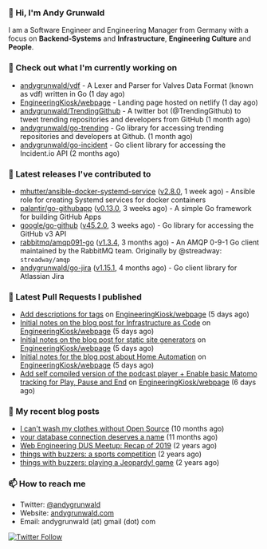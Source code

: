 ### 👋 Hi, I'm Andy Grunwald

I am a Software Engineer and Engineering Manager from Germany with a focus on **Backend-Systems** and **Infrastructure**, **Engineering Culture** and **People**.

### 👷 Check out what I'm currently working on


- [andygrunwald/vdf](https://github.com/andygrunwald/vdf) - A Lexer and Parser for Valves Data Format (known as vdf) written in Go (1 day ago)
- [EngineeringKiosk/webpage](https://github.com/EngineeringKiosk/webpage) - Landing page hosted on netlify (1 day ago)
- [andygrunwald/TrendingGithub](https://github.com/andygrunwald/TrendingGithub) - A twitter bot (@TrendingGithub) to tweet trending repositories and developers from GitHub (1 month ago)
- [andygrunwald/go-trending](https://github.com/andygrunwald/go-trending) - Go library for accessing trending repositories and developers at Github. (1 month ago)
- [andygrunwald/go-incident](https://github.com/andygrunwald/go-incident) - Go client library for accessing the Incident.io API (2 months ago)

### 🔭 Latest releases I've contributed to


- [mhutter/ansible-docker-systemd-service](https://github.com/mhutter/ansible-docker-systemd-service) ([v2.8.0](https://github.com/mhutter/ansible-docker-systemd-service/releases/tag/v2.8.0), 1 week ago) - Ansible role for creating Systemd services for docker containers
- [palantir/go-githubapp](https://github.com/palantir/go-githubapp) ([v0.13.0](https://github.com/palantir/go-githubapp/releases/tag/v0.13.0), 3 weeks ago) - A simple Go framework for building GitHub Apps
- [google/go-github](https://github.com/google/go-github) ([v45.2.0](https://github.com/google/go-github/releases/tag/v45.2.0), 3 weeks ago) - Go library for accessing the GitHub v3 API
- [rabbitmq/amqp091-go](https://github.com/rabbitmq/amqp091-go) ([v1.3.4](https://github.com/rabbitmq/amqp091-go/releases/tag/v1.3.4), 3 months ago) - An AMQP 0-9-1 Go client maintained by the RabbitMQ team. Originally by @streadway: `streadway/amqp`
- [andygrunwald/go-jira](https://github.com/andygrunwald/go-jira) ([v1.15.1](https://github.com/andygrunwald/go-jira/releases/tag/v1.15.1), 4 months ago) - Go client library for Atlassian Jira

### 🔨 Latest Pull Requests I published


- [Add descriptions for tags](https://github.com/EngineeringKiosk/webpage/pull/92) on [EngineeringKiosk/webpage](https://github.com/EngineeringKiosk/webpage) (5 days ago)
- [Initial notes on the blog post for Infrastructure as Code](https://github.com/EngineeringKiosk/webpage/pull/89) on [EngineeringKiosk/webpage](https://github.com/EngineeringKiosk/webpage) (5 days ago)
- [Initial notes on the blog post for static site generators](https://github.com/EngineeringKiosk/webpage/pull/88) on [EngineeringKiosk/webpage](https://github.com/EngineeringKiosk/webpage) (5 days ago)
- [Initial notes for the blog post about Home Automation](https://github.com/EngineeringKiosk/webpage/pull/87) on [EngineeringKiosk/webpage](https://github.com/EngineeringKiosk/webpage) (5 days ago)
- [Add self compiled version of the podcast player &#43; Enable basic Matomo tracking for Play, Pause and End](https://github.com/EngineeringKiosk/webpage/pull/81) on [EngineeringKiosk/webpage](https://github.com/EngineeringKiosk/webpage) (6 days ago)

### 📝 My recent blog posts


- [I can&#39;t wash my clothes without Open Source](https://andygrunwald.com/blog/i-cant-wash-my-clothes-without-open-source/) (10 months ago)
- [your database connection deserves a name](https://andygrunwald.com/blog/your-database-connection-deserves-a-name/) (11 months ago)
- [Web Engineering DUS Meetup: Recap of 2019](https://andygrunwald.com/blog/web-engineering-dus-recap-of-2019/) (2 years ago)
- [things with buzzers: a sports competition](https://andygrunwald.com/blog/things-with-buzzers-a-sports-competition/) (2 years ago)
- [things with buzzers: playing a Jeopardy! game](https://andygrunwald.com/blog/things-with-buzzers-playing-a-jeopardy-game/) (2 years ago)

### 📫 How to reach me

- Twitter: [@andygrunwald](https://twitter.com/andygrunwald)
- Website: [andygrunwald.com](https://andygrunwald.com)
- Email: andygrunwald (at) gmail (dot) com

[![Twitter Follow](https://img.shields.io/twitter/follow/andygrunwald?label=Follow&style=social)](https://twitter.com/andygrunwald)
